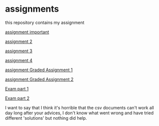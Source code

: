 # assignments
this repository contains my assignment

[assignment important](https://github.com/u186069/assignments/blob/master/README.md)

[assignment 2](https://github.com/u186069/assignments/blob/master/assignment2.ipynb)

[assignment 3](https://github.com/u186069/assignments/blob/master/assignment3.ipynb)

[assignment 4](https://github.com/u186069/assignments/blob/master/assignment4.ipynb)

[assignment Graded Assignment 1](https://github.com/u186069/assignments/blob/master/Graded_assignment1.ipynb)

[assignment Graded Assignment 2](https://github.com/u186069/assignments/blob/master/Graded_assignment_2.ipynb)

[Exam part 1](https://github.com/u186069/assignments/blob/master/exam_june_7_2018.ipynb)

[Exam part 2](https://github.com/u186069/assignments/blob/master/Exam_student.ipynb)

I want to say that I think it's horrible that the csv documents can't work all day long after your advices, I don't know what went wrong and have tried different 'solutions' but nothing did help. 
